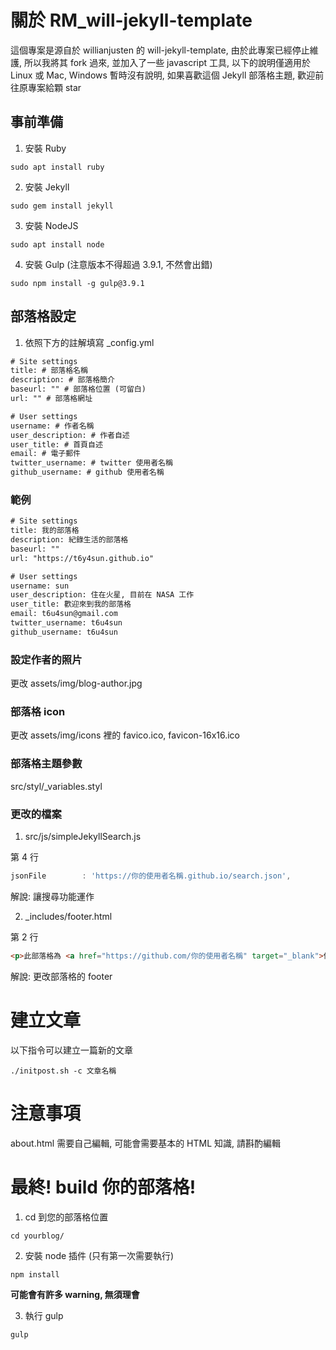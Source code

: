 # 關於 RM_will-jekyll-template

這個專案是源自於 willianjusten 的 will-jekyll-template, 由於此專案已經停止維護, 所以我將其 fork 過來, 並加入了一些 javascript 工具, 以下的說明僅適用於 Linux 或 Mac, Windows 暫時沒有說明, 如果喜歡這個 Jekyll 部落格主題, 歡迎前往原專案給顆 star

## 事前準備

1. 安裝 Ruby

```console
sudo apt install ruby
```

2. 安裝 Jekyll

```console
sudo gem install jekyll
```

3. 安裝 NodeJS

```console
sudo apt install node
```

4. 安裝 Gulp (注意版本不得超過 3.9.1, 不然會出錯)

```console
sudo npm install -g gulp@3.9.1
```

## 部落格設定

1. 依照下方的註解填寫 _config.yml

```xml
# Site settings
title: # 部落格名稱
description: # 部落格簡介
baseurl: "" # 部落格位置 (可留白)
url: "" # 部落格網址

# User settings
username: # 作者名稱
user_description: # 作者自述
user_title: # 首頁自述
email: # 電子郵件
twitter_username: # twitter 使用者名稱
github_username: # github 使用者名稱
```

### 範例

```xml
# Site settings
title: 我的部落格
description: 紀錄生活的部落格
baseurl: ""
url: "https://t6y4sun.github.io"

# User settings
username: sun
user_description: 住在火星, 目前在 NASA 工作
user_title: 歡迎來到我的部落格
email: t6u4sun@gmail.com
twitter_username: t6u4sun
github_username: t6u4sun
```

### 設定作者的照片

更改 assets/img/blog-author.jpg

### 部落格 icon

更改 assets/img/icons 裡的 favico.ico, favicon-16x16.ico

### 部落格主題參數

src/styl/_variables.styl

### 更改的檔案

1. src/js/simpleJekyllSearch.js

第 4 行
```js
jsonFile        : 'https://你的使用者名稱.github.io/search.json',
```

解說: 讓搜尋功能運作

2. _includes/footer.html

第 2 行
```html
<p>此部落格為 <a href="https://github.com/你的使用者名稱" target="_blank">你的使用者名稱</a> 擁有</p>
```

解說: 更改部落格的 footer

# 建立文章

以下指令可以建立一篇新的文章

```console
./initpost.sh -c 文章名稱
```

# 注意事項

about.html 需要自己編輯, 可能會需要基本的 HTML 知識, 請斟酌編輯

# 最終! build 你的部落格!

1. cd 到您的部落格位置

```console
cd yourblog/
```

2. 安裝 node 插件 (只有第一次需要執行)

```console
npm install
```

__可能會有許多 warning, 無須理會__

3. 執行 gulp

```console
gulp
```
